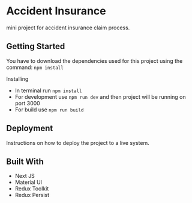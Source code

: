 # Accident Insurance

mini project for accident insurance claim process.

## Getting Started

You have to download the dependencies used for this project using the command: `npm install`

Installing

- In terminal run `npm install`
- For development use `npm run dev` and then project will be running on port 3000
- For build use `npm run build`

## Deployment

Instructions on how to deploy the project to a live system.

## Built With

- Next JS
- Material UI
- Redux Toolkit
- Redux Persist
